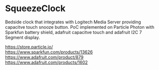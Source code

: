 # SqueezeClock

Bedside clock that integrates with Logitech Media Server providing capacitve touch snooze button. PoC implemented on Particle Photon with Sparkfun battery shield, adafruit capacitve touch and adafruit I2C 7 Segment display.

https://store.particle.io/</br>
https://www.sparkfun.com/products/13626</br>
https://www.adafruit.com/product/879</br>
https://www.adafruit.com/products/1602</br>



